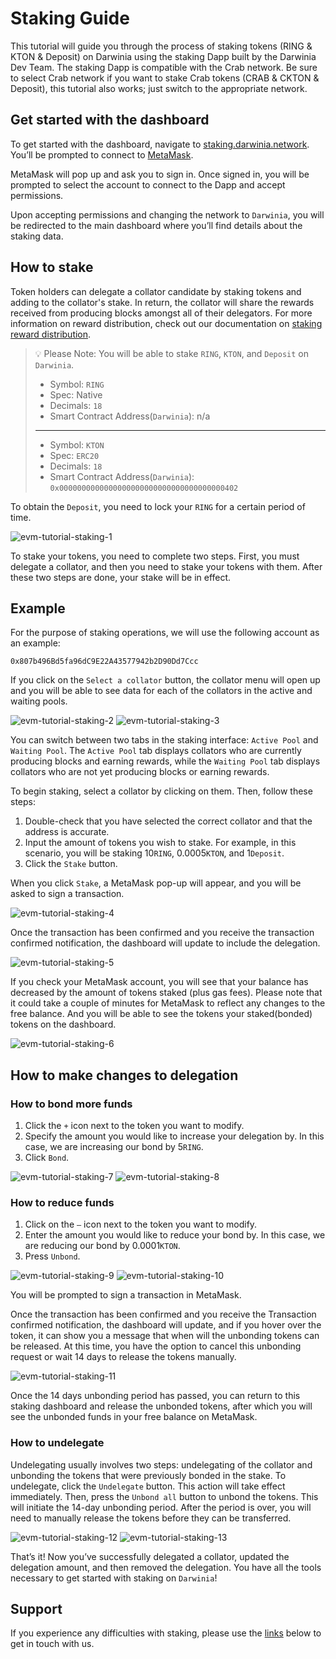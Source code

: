 # Staking Guide

This tutorial will guide you through the process of staking tokens (RING & KTON & Deposit) on Darwinia using the staking Dapp built by the Darwinia Dev Team. The staking Dapp is compatible with the Crab network. Be sure to select Crab network if you want to stake Crab tokens (CRAB & CKTON & Deposit), this tutorial also works; just switch to the appropriate network.

## Get started with the dashboard

To get started with the dashboard, navigate to [staking.darwinia.network](https://staking.darwinia.network/#/?network=Darwinia). You’ll be prompted to connect to [MetaMask](https://metamask.io/).

MetaMask will pop up and ask you to sign in. Once signed in, you will be prompted to select the account to connect to the Dapp and accept permissions.

Upon accepting permissions and changing the network to `Darwinia`, you will be redirected to the main dashboard where you’ll find details about the staking data.

## How to stake

Token holders can delegate a collator candidate by staking tokens and adding to the collator's stake. In return, the collator will share the rewards received from producing blocks amongst all of their delegators. For more information on reward distribution, check out our documentation on [staking reward distribution](https://medium.com/darwinianetwork/faqs-for-darwinia-2-0-staking-mechanism-adjustments-f330b549f168).

> 
> 💡 Please Note: You will be able to stake `RING`, `KTON`, and `Deposit` on `Darwinia`.
>
> - Symbol: `RING`
> - Spec: Native
> - Decimals: `18`
> - Smart Contract Address(`Darwinia`): n/a
>
> ---
>
> - Symbol: `KTON`
> - Spec: `ERC20`
> - Decimals: `18`
> - Smart Contract Address(`Darwinia`): `0x0000000000000000000000000000000000000402`


To obtain the `Deposit`, you need to lock your `RING` for a certain period of time.

![evm-tutorial-staking-1](../../images/evm-tutorial-staking-1.png)

To stake your tokens, you need to complete two steps. First, you must delegate a collator, and then you need to stake your tokens with them. After these two steps are done, your stake will be in effect.

## Example

For the purpose of staking operations, we will use the following account as an example:

`0x807b496Bd5fa96dC9E22A43577942b2D90Dd7Ccc`

If you click on the `Select a collator` button, the collator menu will open up and you will be able to see data for each of the collators in the active and waiting pools.

![evm-tutorial-staking-2](../../images/evm-tutorial-staking-2.png)
![evm-tutorial-staking-3](../../images/evm-tutorial-staking-3.png)

You can switch between two tabs in the staking interface: `Active Pool` and `Waiting Pool`. The `Active Pool` tab displays collators who are currently producing blocks and earning rewards, while the `Waiting Pool` tab displays collators who are not yet producing blocks or earning rewards.

To begin staking, select a collator by clicking on them. Then, follow these steps:

1. Double-check that you have selected the correct collator and that the address is accurate.
2. Input the amount of tokens you wish to stake. For example, in this scenario, you will be staking 10`RING`, 0.0005`KTON`, and 1`Deposit`.
3. Click the `Stake` button.

When you click `Stake`, a MetaMask pop-up will appear, and you will be asked to sign a transaction.

![evm-tutorial-staking-4](../../images/evm-tutorial-staking-4.png)

Once the transaction has been confirmed and you receive the transaction confirmed notification, the dashboard will update to include the delegation.

![evm-tutorial-staking-5](../../images/evm-tutorial-staking-5.png)

If you check your MetaMask account, you will see that your balance has decreased by the amount of tokens staked (plus gas fees). Please note that it could take a couple of minutes for MetaMask to reflect any changes to the free balance. And you will be able to see the tokens your staked(bonded) tokens on the dashboard.

![evm-tutorial-staking-6](../../images/evm-tutorial-staking-6.png)

## How to make changes to delegation

### How to bond more funds

1. Click the `+` icon next to the token you want to modify.
2. Specify the amount you would like to increase your delegation by. In this case, we are increasing our bond by 5`RING`.
3. Click `Bond`.

![evm-tutorial-staking-7](../../images/evm-tutorial-staking-7.png)
![evm-tutorial-staking-8](../../images/evm-tutorial-staking-8.png)

### How to reduce funds

1. Click on the `–` icon next to the token you want to modify.
2. Enter the amount you would like to reduce your bond by.  In this case, we are reducing our bond by 0.0001`KTON`.
3. Press `Unbond`.

![evm-tutorial-staking-9](../../images/evm-tutorial-staking-9.png)
![evm-tutorial-staking-10](../../images/evm-tutorial-staking-10.png)

You will be prompted to sign a transaction in MetaMask.

Once the transaction has been confirmed and you receive the Transaction confirmed notification, the dashboard will update, and if you hover over the token, it can show you a message that when will the unbonding tokens can be released. At this time, you have the option to cancel this unbonding request or wait 14 days to release the tokens manually.

![evm-tutorial-staking-11](../../images/evm-tutorial-staking-11.png)

Once the 14 days unbonding period has passed, you can return to this staking dashboard and release the unbonded tokens, after which you will see the unbonded funds in your free balance on MetaMask.

### How to undelegate

Undelegating usually involves two steps: undelegating of the collator and unbonding the tokens that were previously bonded in the stake.
To undelegate, click the `Undelegate` button. This action will take effect immediately. Then, press the `Unbond all` button to unbond the tokens. This will initiate the 14-day unbonding period. After the period is over, you will need to manually release the tokens before they can be transferred.

![evm-tutorial-staking-12](../../images/evm-tutorial-staking-12.png)
![evm-tutorial-staking-13](../../images/evm-tutorial-staking-13.png)

That’s it! Now you’ve successfully delegated a collator, updated the delegation amount, and then removed the delegation. You have all the tools necessary to get started with staking on `Darwinia`!

## Support

If you experience any difficulties with staking, please use the [links](https://t.me/DarwiniaNetwork) below to get in touch with us.